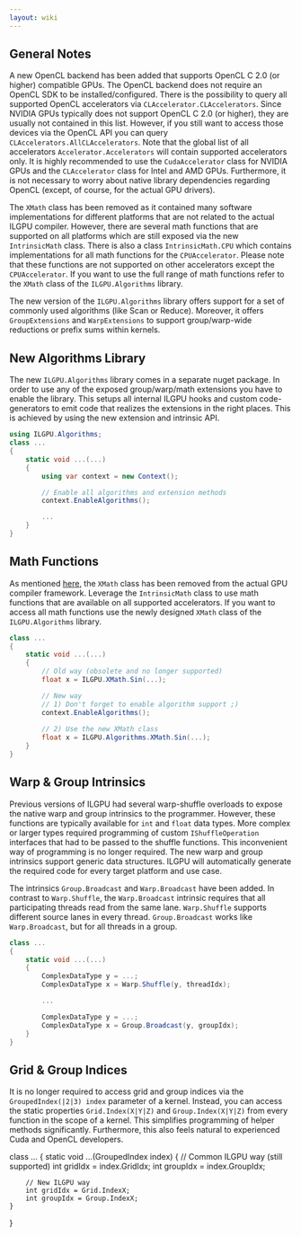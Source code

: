 ```yaml
---
layout: wiki
---
```


## General Notes

A new OpenCL backend has been added that supports OpenCL C 2.0 (or higher) compatible GPUs.
The OpenCL backend does not require an OpenCL SDK to be installed/configured.
There is the possibility to query all supported OpenCL accelerators via `CLAccelerator.CLAccelerators`.
Since NVIDIA GPUs typically does not support OpenCL C 2.0 (or higher), they are usually not contained in this list.
However, if you still want to access those devices via the OpenCL API you can query `CLAccelerators.AllCLAccelerators`.
Note that the global list of all accelerators `Accelerator.Accelerators` will contain supported accelerators only.
It is highly recommended to use the `CudaAccelerator` class for NVIDIA GPUs and the `CLAccelerator` class for Intel and AMD GPUs.
Furthermore, it is not necessary to worry about native library dependencies regarding OpenCL (except, of course, for the actual GPU drivers).

The `XMath` class has been removed as it contained many software implementations for different platforms that are not related to the actual ILGPU compiler.
However, there are several math functions that are supported on all platforms which are still exposed via the new `IntrinsicMath` class.
There is also a class `IntrinsicMath.CPU` which contains implementations for all math functions for the `CPUAccelerator`.
Please note that these functions are not supported on other accelerators except the `CPUAccelerator`.
If you want to use the full range of math functions refer to the `XMath` class of the `ILGPU.Algorithms` library.

The new version of the `ILGPU.Algorithms` library offers support for a set of commonly used algorithms (like Scan or Reduce).
Moreover, it offers `GroupExtensions` and `WarpExtensions` to support group/warp-wide reductions or prefix sums within kernels.

## New Algorithms Library

The new `ILGPU.Algorithms` library comes in a separate nuget package.
In order to use any of the exposed group/warp/math extensions you have to enable the library.
This setups all internal ILGPU hooks and custom code-generators to emit code that realizes the extensions in the right places.
This is achieved by using the new extension and intrinsic API.

```c#
using ILGPU.Algorithms;
class ...
{
    static void ...(...)
    {
        using var context = new Context();

        // Enable all algorithms and extension methods
        context.EnableAlgorithms();

        ...
    }
}
```

## Math Functions

As mentioned <a href="#v07">here</a>, the `XMath` class has been removed from the actual GPU compiler framework.
Leverage the `IntrinsicMath` class to use math functions that are available on all supported accelerators.
If you want to access all math functions use the newly designed `XMath` class of the `ILGPU.Algorithms` library.

```c#
class ...
{
    static void ...(...)
    {
        // Old way (obsolete and no longer supported)
        float x = ILGPU.XMath.Sin(...);

        // New way
        // 1) Don't forget to enable algorithm support ;)
        context.EnableAlgorithms();
        
        // 2) Use the new XMath class
        float x = ILGPU.Algorithms.XMath.Sin(...);
    }
}
```

## Warp & Group Intrinsics

Previous versions of ILGPU had several warp-shuffle overloads to expose the native warp and group intrinsics to the programmer.
However, these functions are typically available for `int` and `float` data types.
More complex or larger types required programming of custom `IShuffleOperation` interfaces that had to be passed to the shuffle functions.
This inconvenient way of programming is no longer required.
The new warp and group intrinsics support generic data structures.
ILGPU will automatically generate the required code for every target platform and use case.

The intrinsics `Group.Broadcast` and `Warp.Broadcast` have been added.
In contrast to `Warp.Shuffle`, the `Warp.Broadcast` intrinsic requires that all participating threads read from the same lane.
`Warp.Shuffle` supports different source lanes in every thread.
`Group.Broadcast` works like `Warp.Broadcast`, but for all threads in a group.

```c#
class ...
{
    static void ...(...)
    {
        ComplexDataType y = ...;
        ComplexDataType x = Warp.Shuffle(y, threadIdx);

        ...

        ComplexDataType y = ...;
        ComplexDataType x = Group.Broadcast(y, groupIdx);
    }
}
```

## Grid & Group Indices

It is no longer required to access grid and group indices via the `GroupedIndex(|2|3) index` parameter of a kernel.
Instead, you can access the static properties `Grid.Index(X|Y|Z)` and `Group.Index(X|Y|Z)` from every function in the scope of a kernel.
This simplifies programming of helper methods significantly.
Furthermore, this also feels natural to experienced Cuda and OpenCL developers.

class ...
{
    static void ...(GroupedIndex index)
    {
        // Common ILGPU way (still supported)
        int gridIdx = index.GridIdx;
        int groupIdx = index.GroupIdx;

        // New ILGPU way
        int gridIdx = Grid.IndexX;
        int groupIdx = Group.IndexX;
    }
}